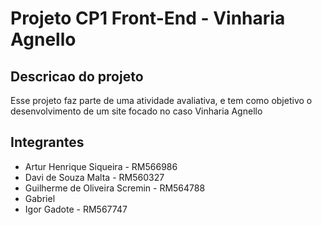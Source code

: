 # Projeto CP1 Front-End - Vinharia Agnello

## Descricao do projeto

Esse projeto faz parte de uma atividade avaliativa, e tem como objetivo o desenvolvimento de um site focado no caso Vinharia Agnello

## Integrantes

- Artur Henrique Siqueira - RM566986
- Davi de Souza Malta - RM560327
- Guilherme de Oliveira Scremin - RM564788
- Gabriel
- Igor Gadote - RM567747